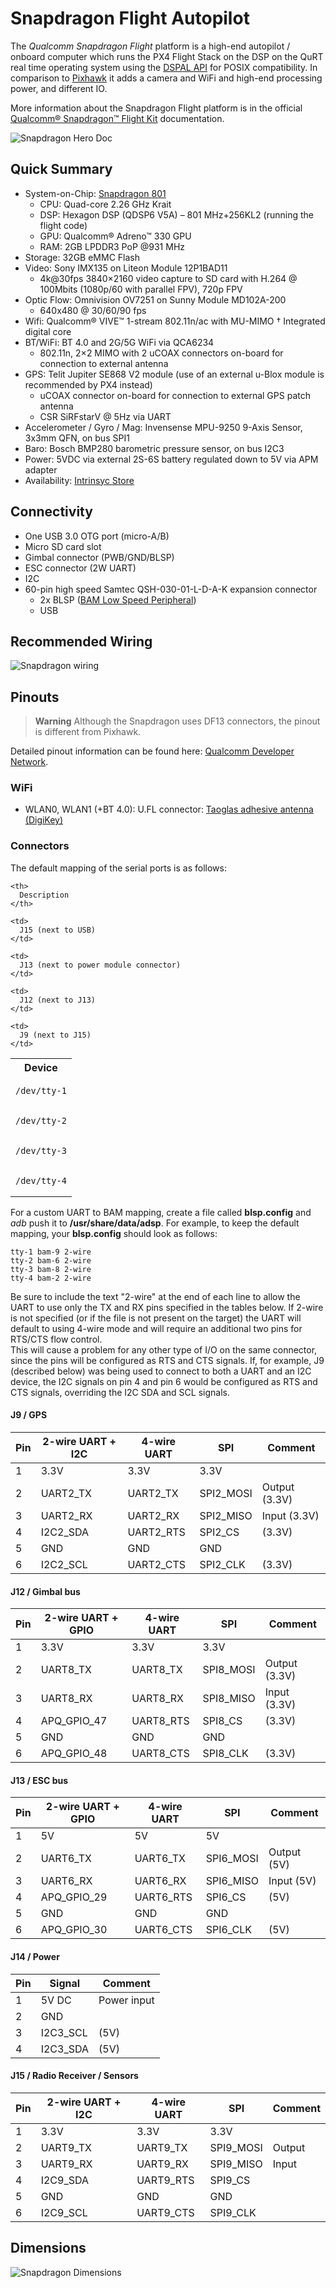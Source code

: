 # Snapdragon Flight Autopilot

The *Qualcomm Snapdragon Flight* platform is a high-end autopilot / onboard computer which runs the PX4 Flight Stack on the DSP on the QuRT real time operating system using the [DSPAL API](https://github.com/ATLFlight/dspal) for POSIX compatibility. In comparison to [Pixhawk](../flight_controller/pixhawk.md) it adds a camera and WiFi and high-end processing power, and different IO.

More information about the Snapdragon Flight platform is in the official [Qualcomm® Snapdragon™ Flight Kit](https://www.intrinsyc.com/qualcomm-snapdragon-flight-details/) documentation.

![Snapdragon Hero Doc](../../assets/hardware/hardware-snapdragon.jpg)

## Quick Summary

* System-on-Chip: [Snapdragon 801](https://www.qualcomm.com/products/snapdragon/processors/801) 
  * CPU: Quad-core 2.26 GHz Krait
  * DSP: Hexagon DSP (QDSP6 V5A) – 801 MHz+256KL2 (running the flight code)
  * GPU: Qualcomm® Adreno™ 330 GPU
  * RAM: 2GB LPDDR3 PoP @931 MHz
* Storage: 32GB eMMC Flash
* Video: Sony IMX135 on Liteon Module 12P1BAD11 
  * 4k@30fps 3840×2160 video capture to SD card with H.264 @ 100Mbits (1080p/60 with parallel FPV), 720p FPV
* Optic Flow: Omnivision OV7251 on Sunny Module MD102A-200 
  * 640x480 @ 30/60/90 fps
* Wifi: Qualcomm® VIVE™ 1-stream 802.11n/ac with MU-MIMO † Integrated digital core
* BT/WiFi: BT 4.0 and 2G/5G WiFi via QCA6234 
  * 802.11n, 2×2 MIMO with 2 uCOAX connectors on-board for connection to external antenna
* GPS: Telit Jupiter SE868 V2 module (use of an external u-Blox module is recommended by PX4 instead) 
  * uCOAX connector on-board for connection to external GPS patch antenna
  * CSR SiRFstarV @ 5Hz via UART
* Accelerometer / Gyro / Mag: Invensense MPU-9250 9-Axis Sensor, 3x3mm QFN, on bus SPI1
* Baro: Bosch BMP280 barometric pressure sensor, on bus I2C3
* Power: 5VDC via external 2S-6S battery regulated down to 5V via APM adapter
* Availability: [Intrinsyc Store](http://shop.intrinsyc.com/products/snapdragon-flight-dev-kit) 

## Connectivity

* One USB 3.0 OTG port (micro-A/B)
* Micro SD card slot
* Gimbal connector (PWB/GND/BLSP)
* ESC connector (2W UART)
* I2C
* 60-pin high speed Samtec QSH-030-01-L-D-A-K expansion connector 
  * 2x BLSP ([BAM Low Speed Peripheral](http://www.inforcecomputing.com/public_docs/BLSPs_on_Inforce_6540_6501_Snapdragon_805.pdf))
  * USB

## Recommended Wiring

![Snapdragon wiring](../../assets/hardware/snapdragon/snapdragon_wiring.jpg)

## Pinouts

> **Warning** Although the Snapdragon uses DF13 connectors, the pinout is different from Pixhawk.

Detailed pinout information can be found here: [Qualcomm Developer Network](https://developer.qualcomm.com/hardware/snapdragon-flight/board-pin-outs).

### WiFi

* WLAN0, WLAN1 (+BT 4.0): U.FL connector: [Taoglas adhesive antenna (DigiKey)](https://www.digikey.com/products/en?keywords=FXP840.07.0055B)

### Connectors

The default mapping of the serial ports is as follows:

<table>
  <tr>
    <th>
      Device
    </th>
    
    <th>
      Description
    </th>
  </tr>
  
  <tr>
    <td>
      <pre><code>/dev/tty-1</code></pre>
    </td>
    
    <td>
      J15 (next to USB)
    </td>
  </tr>
  
  <tr>
    <td>
      <pre><code>/dev/tty-2</code></pre>
    </td>
    
    <td>
      J13 (next to power module connector)
    </td>
  </tr>
  
  <tr>
    <td>
      <pre><code>/dev/tty-3</code></pre>
    </td>
    
    <td>
      J12 (next to J13)
    </td>
  </tr>
  
  <tr>
    <td>
      <pre><code>/dev/tty-4</code></pre>
    </td>
    
    <td>
      J9 (next to J15)
    </td>
  </tr>
</table>

For a custom UART to BAM mapping, create a file called **blsp.config** and *adb* push it to **/usr/share/data/adsp**. For example, to keep the default mapping, your **blsp.config** should look as follows:

    tty-1 bam-9 2-wire
    tty-2 bam-6 2-wire
    tty-3 bam-8 2-wire
    tty-4 bam-2 2-wire
    

Be sure to include the text "2-wire" at the end of each line to allow the UART to use only the TX and RX pins specified in the tables below. If 2-wire is not specified (or if the file is not present on the target) the UART will default to using 4-wire mode and will require an additional two pins for RTS/CTS flow control.  
This will cause a problem for any other type of I/O on the same connector, since the pins will be configured as RTS and CTS signals. If, for example, J9 (described below) was being used to connect to both a UART and an I2C device, the I2C signals on pin 4 and pin 6 would be configured as RTS and CTS signals, overriding the I2C SDA and SCL signals.

#### J9 / GPS

| Pin | 2-wire UART + I2C | 4-wire UART | SPI       | Comment       |
| --- | ----------------- | ----------- | --------- | ------------- |
| 1   | 3.3V              | 3.3V        | 3.3V      |               |
| 2   | UART2_TX          | UART2_TX    | SPI2_MOSI | Output (3.3V) |
| 3   | UART2_RX          | UART2_RX    | SPI2_MISO | Input (3.3V)  |
| 4   | I2C2_SDA          | UART2_RTS   | SPI2_CS   | (3.3V)        |
| 5   | GND               | GND         | GND       |               |
| 6   | I2C2_SCL          | UART2_CTS   | SPI2_CLK  | (3.3V)        |

#### J12 / Gimbal bus

| Pin | 2-wire UART + GPIO | 4-wire UART | SPI       | Comment       |
| --- | ------------------ | ----------- | --------- | ------------- |
| 1   | 3.3V               | 3.3V        | 3.3V      |               |
| 2   | UART8_TX           | UART8_TX    | SPI8_MOSI | Output (3.3V) |
| 3   | UART8_RX           | UART8_RX    | SPI8_MISO | Input (3.3V)  |
| 4   | APQ_GPIO_47      | UART8_RTS   | SPI8_CS   | (3.3V)        |
| 5   | GND                | GND         | GND       |               |
| 6   | APQ_GPIO_48      | UART8_CTS   | SPI8_CLK  | (3.3V)        |

#### J13 / ESC bus

| Pin | 2-wire UART + GPIO | 4-wire UART | SPI       | Comment     |
| --- | ------------------ | ----------- | --------- | ----------- |
| 1   | 5V                 | 5V          | 5V        |             |
| 2   | UART6_TX           | UART6_TX    | SPI6_MOSI | Output (5V) |
| 3   | UART6_RX           | UART6_RX    | SPI6_MISO | Input (5V)  |
| 4   | APQ_GPIO_29      | UART6_RTS   | SPI6_CS   | (5V)        |
| 5   | GND                | GND         | GND       |             |
| 6   | APQ_GPIO_30      | UART6_CTS   | SPI6_CLK  | (5V)        |

#### J14 / Power

| Pin | Signal   | Comment     |
| --- | -------- | ----------- |
| 1   | 5V DC    | Power input |
| 2   | GND      |             |
| 3   | I2C3_SCL | (5V)        |
| 4   | I2C3_SDA | (5V)        |

#### J15 / Radio Receiver / Sensors

| Pin | 2-wire UART + I2C | 4-wire UART | SPI       | Comment |
| --- | ----------------- | ----------- | --------- | ------- |
| 1   | 3.3V              | 3.3V        | 3.3V      |         |
| 2   | UART9_TX          | UART9_TX    | SPI9_MOSI | Output  |
| 3   | UART9_RX          | UART9_RX    | SPI9_MISO | Input   |
| 4   | I2C9_SDA          | UART9_RTS   | SPI9_CS   |         |
| 5   | GND               | GND         | GND       |         |
| 6   | I2C9_SCL          | UART9_CTS   | SPI9_CLK  |         |

## Dimensions

![Snapdragon Dimensions](../../assets/hardware/hardware-snapdragon-dimensions.png)